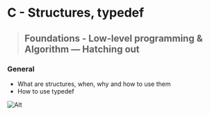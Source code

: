 # C - Structures, typedef
> ## Foundations - Low-level programming & Algorithm ― Hatching out

### General

* What are structures, when, why and how to use them
* How to use typedef

![Alt](https://i.ytimg.com/vi/QhwFwWpq4dQ/maxresdefault.jpg)